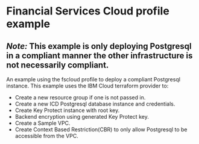 # Financial Services Cloud profile example

## *Note:* This example is only deploying Postgresql in a compliant manner the other infrastructure is not necessarily compliant.

An example using the fscloud profile to deploy a compliant Postgresql instance. This example uses the IBM Cloud terraform provider to:

- Create a new resource group if one is not passed in.
- Create a new ICD Postgresql database instance and credentials.
- Create Key Protect instance with root key.
- Backend encryption using generated Key Protect key.
- Create a Sample VPC.
- Create Context Based Restriction(CBR) to only allow Postgresql to be accessible from the VPC.
